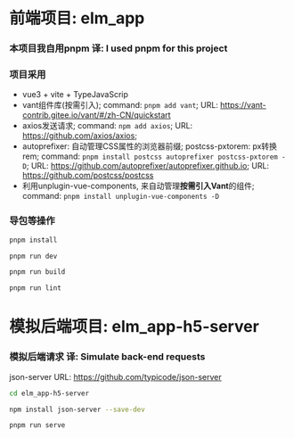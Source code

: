 # 前端项目: elm_app

### 本项目我自用pnpm   译: I used pnpm for this project

### 项目采用

- vue3 + vite + TypeJavaScrip
- vant组件库(按需引入); command: `pnpm add vant`; URL: https://vant-contrib.gitee.io/vant/#/zh-CN/quickstart
- axios发送请求; command: `npm add axios`; URL: https://github.com/axios/axios;
- autoprefixer: 自动管理CSS属性的浏览器前缀; 
  postcss-pxtorem: px转换rem;
  command: `pnpm install postcss autoprefixer postcss-pxtorem -D`;
  URL: https://github.com/autoprefixer/autoprefixer.github.io; URL: https://github.com/postcss/postcss
- 利用unplugin-vue-components, 来自动管理**按需引入Vant**的组件; command: `pnpm install unplugin-vue-components -D`

### 导包等操作

```sh
pnpm install
```

```sh
pnpm run dev
```

```sh
pnpm run build
```

```sh
pnpm run lint
```

# 模拟后端项目: elm_app-h5-server

### 模拟后端请求  译: Simulate back-end requests

json-server URL: https://github.com/typicode/json-server

```sh
cd elm_app-h5-server
```

```sh
npm install json-server --save-dev
```

```sh
pnpm run serve
```